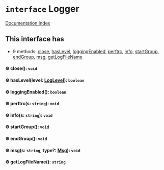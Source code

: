 # `interface` Logger

[Documentation Index](../README.md)

## This interface has

- 9 methods:
[close](#-close-void),
[hasLevel](#-haslevellevel-loglevel-boolean),
[loggingEnabled](#-loggingenabled-boolean),
[perftrc](#-perftrcs-string-void),
[info](#-infos-string-void),
[startGroup](#-startgroup-void),
[endGroup](#-endgroup-void),
[msg](#-msgs-string-type-msg-void),
[getLogFileName](#-getlogfilename-string)


#### ⚙ close(): `void`



#### ⚙ hasLevel(level: [LogLevel](../enum.LogLevel/README.md)): `boolean`



#### ⚙ loggingEnabled(): `boolean`



#### ⚙ perftrc(s: `string`): `void`



#### ⚙ info(s: `string`): `void`



#### ⚙ startGroup(): `void`



#### ⚙ endGroup(): `void`



#### ⚙ msg(s: `string`, type?: [Msg](../enum.Msg/README.md)): `void`



#### ⚙ getLogFileName(): `string`



